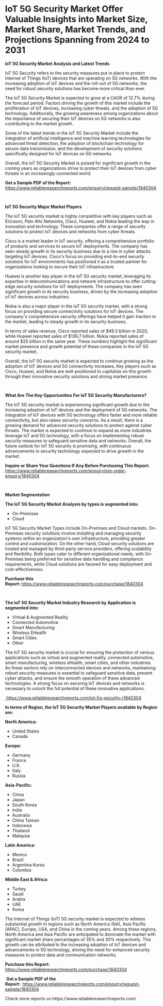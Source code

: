 <p><h1>IoT 5G Security Market Offer Valuable Insights into Market Size, Market Share, Market Trends, and Projections Spanning from 2024 to 2031</h1></p><p><strong>IoT 5G Security Market Analysis and Latest Trends</strong></p>
<p><p>IoT 5G Security refers to the security measures put in place to protect Internet of Things (IoT) devices that are operating on 5G networks. With the increasing adoption of IoT devices and the roll-out of 5G networks, the need for robust security solutions has become more critical than ever.</p><p>The IoT 5G Security Market is expected to grow at a CAGR of 12.7% during the forecast period. Factors driving the growth of this market include the proliferation of IoT devices, increasing cyber threats, and the adoption of 5G technology. Additionally, the growing awareness among organizations about the importance of securing their IoT devices on 5G networks is also contributing to the market growth.</p><p>Some of the latest trends in the IoT 5G Security Market include the integration of artificial intelligence and machine learning technologies for advanced threat detection, the adoption of blockchain technology for secure data transmission, and the development of security solutions specifically designed for IoT devices on 5G networks.</p><p>Overall, the IoT 5G Security Market is poised for significant growth in the coming years as organizations strive to protect their IoT devices from cyber threats in an increasingly connected world.</p></p>
<p><strong>Get a Sample PDF of the Report:&nbsp;</strong> <a href="https://www.reliableresearchreports.com/enquiry/request-sample/1840304">https://www.reliableresearchreports.com/enquiry/request-sample/1840304</a></p>
<p>&nbsp;</p>
<p><strong>IoT 5G Security Major Market Players</strong></p>
<p><p>The IoT 5G security market is highly competitive with key players such as Ericsson, Palo Alto Networks, Cisco, Huawei, and Nokia leading the way in innovation and technology. These companies offer a range of security solutions to protect IoT devices and networks from cyber threats.</p><p>Cisco is a market leader in IoT security, offering a comprehensive portfolio of products and services to secure IoT deployments. The company has seen steady growth in its security business due to a rise in cyber attacks targeting IoT devices. Cisco's focus on providing end-to-end security solutions for IoT environments has positioned it as a trusted partner for organizations looking to secure their IoT infrastructure.</p><p>Huawei is another key player in the IoT 5G security market, leveraging its expertise in telecommunications and network infrastructure to offer cutting-edge security solutions for IoT deployments. The company has seen significant growth in its security business, driven by the increasing adoption of IoT devices across industries.</p><p>Nokia is also a major player in the IoT 5G security market, with a strong focus on providing secure connectivity solutions for IoT devices. The company's comprehensive security offerings have helped it gain traction in the market, leading to steady growth in its security business.</p><p>In terms of sales revenue, Cisco reported sales of $49.3 billion in 2020, while Huawei reported sales of $136.7 billion. Nokia reported sales of around $25 billion in the same year. These numbers highlight the significant market presence and growth potential of these companies in the IoT 5G security market.</p><p>Overall, the IoT 5G security market is expected to continue growing as the adoption of IoT devices and 5G connectivity increases. Key players such as Cisco, Huawei, and Nokia are well-positioned to capitalize on this growth through their innovative security solutions and strong market presence.</p></p>
<p>&nbsp;</p>
<p><strong>What Are The Key Opportunities For IoT 5G Security Manufacturers?</strong></p>
<p><p>The IoT 5G security market is experiencing significant growth due to the increasing adoption of IoT devices and the deployment of 5G networks. The integration of IoT devices with 5G technology offers faster and more reliable connectivity, but also raises security concerns. As a result, there is a growing demand for advanced security solutions to protect against cyber threats. The market is expected to continue to expand as more industries leverage IoT and 5G technology, with a focus on implementing robust security measures to safeguard sensitive data and networks. Overall, the future outlook for IoT 5G security is promising, with continuous advancements in security technology expected to drive growth in the market.</p></p>
<p><strong>Inquire or Share Your Questions If Any Before Purchasing This Report:</strong> <a href="https://www.reliableresearchreports.com/enquiry/pre-order-enquiry/1840304">https://www.reliableresearchreports.com/enquiry/pre-order-enquiry/1840304</a></p>
<p>&nbsp;</p>
<p><strong>Market Segmentation</strong></p>
<p><strong>The IoT 5G Security Market Analysis by types is segmented into:</strong></p>
<p><ul><li>On-Premises</li><li>Cloud</li></ul></p>
<p><p>IoT 5G Security Market Types include On-Premises and Cloud markets. On-Premises security solutions involve installing and managing security systems within an organization's own infrastructure, providing greater control and customization. On the other hand, Cloud security solutions are hosted and managed by third-party service providers, offering scalability and flexibility. Both types cater to different organizational needs, with On-Premises being preferred for sensitive data handling and compliance requirements, while Cloud solutions are favored for easy deployment and cost-effectiveness.</p></p>
<p><strong>Purchase this Report:&nbsp;</strong><a href="https://www.reliableresearchreports.com/purchase/1840304">https://www.reliableresearchreports.com/purchase/1840304</a></p>
<p>&nbsp;</p>
<p><strong>The IoT 5G Security Market Industry Research by Application is segmented into:</strong></p>
<p><ul><li>Virtual & Augmented Reality</li><li>Connected Automotive</li><li>Smart Manufacturing</li><li>Wireless EHealth</li><li>Smart Cities</li><li>Other</li></ul></p>
<p><p>The IoT 5G security market is crucial for ensuring the protection of various applications such as virtual and augmented reality, connected automotive, smart manufacturing, wireless eHealth, smart cities, and other industries. As these sectors rely on interconnected devices and networks, maintaining robust security measures is essential to safeguard sensitive data, prevent cyber attacks, and ensure the smooth operation of these advanced technologies. A strong focus on securing IoT devices and networks is necessary to unlock the full potential of these innovative applications.</p></p>
<p><a href="https://www.reliableresearchreports.com/iot-5g-security-r1840304">&nbsp;https://www.reliableresearchreports.com/iot-5g-security-r1840304</a></p>
<p><strong>In terms of Region, the IoT 5G Security Market Players available by Region are:</strong></p>
<p>
    <p> <strong> North America: </strong>
        <ul>
            <li>United States</li>
            <li>Canada</li>
        </ul>
        </p> 
    <p> <strong> Europe: </strong>
        <ul>
            <li>Germany</li>
            <li>France</li>
            <li>U.K.</li>
            <li>Italy</li>
            <li>Russia</li>
        </ul>
        </p> 
    <p> <strong> Asia-Pacific: </strong>
        <ul>
            <li>China</li>
            <li>Japan</li>
            <li>South Korea</li>
            <li>India</li>
            <li>Australia</li>
            <li>China Taiwan</li>
            <li>Indonesia</li>
            <li>Thailand</li>
            <li>Malaysia</li>
        </ul>
        </p> 
    <p> <strong> Latin America: </strong>
        <ul>
            <li>Mexico</li>
            <li>Brazil</li>
            <li>Argentina Korea</li>
            <li>Colombia</li>
        </ul>
        </p> 
    <p> <strong> Middle East & Africa: </strong>
        <ul>
            <li>Turkey</li>
            <li>Saudi</li>
            <li>Arabia</li>
            <li>UAE</li>
            <li>Korea</li>
        </ul>
    </p>
    </p>
<p><p>The Internet of Things (IoT) 5G security market is expected to witness substantial growth in regions such as North America (NA), Asia Pacific (APAC), Europe, USA, and China in the coming years. Among these regions, North America and Asia Pacific are anticipated to dominate the market with significant market share percentages of 35% and 30% respectively. This growth can be attributed to the increasing adoption of IoT devices and advancements in 5G technology, driving the need for enhanced security measures to protect data and communication networks.</p></p>
<p><strong>Purchase this Report: </strong><a href="https://www.reliableresearchreports.com/purchase/1840304">https://www.reliableresearchreports.com/purchase/1840304</a></p>
<p>&nbsp;<strong>Get a Sample PDF of the Report:&nbsp;&nbsp;</strong><a href="https://www.reliableresearchreports.com/enquiry/request-sample/1840304">https://www.reliableresearchreports.com/enquiry/request-sample/1840304</a></p>
<p><strong></strong></p>
<p>Check more reports on https://www.reliableresearchreports.com/</p>